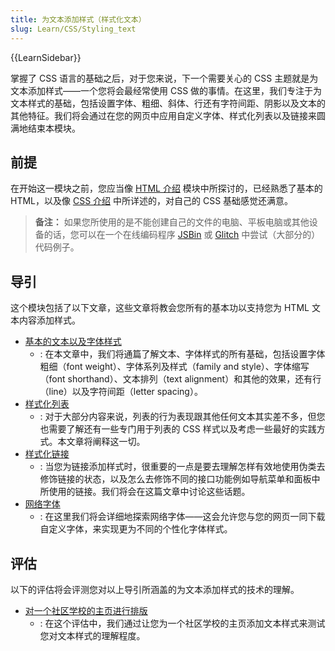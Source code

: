 ```yaml
---
title: 为文本添加样式（样式化文本）
slug: Learn/CSS/Styling_text
---
```


{{LearnSidebar}}

掌握了 CSS 语言的基础之后，对于您来说，下一个需要关心的 CSS 主题就是为文本添加样式——一个您将会最经常使用 CSS 做的事情。在这里，我们专注于为文本样式的基础，包括设置字体、粗细、斜体、行还有字符间距、阴影以及文本的其他特征。我们将会通过在您的网页中应用自定义字体、样式化列表以及链接来圆满地结束本模块。

## 前提

在开始这一模块之前，您应当像 [HTML 介绍](/zh-CN/docs/Learn/HTML/Introduction_to_HTML) 模块中所探讨的，已经熟悉了基本的 HTML，以及像 [CSS 介绍](/zh-CN/docs/Learn/CSS/Introduction_to_CSS) 中所详述的，对自己的 CSS 基础感觉还满意。

> **备注：** 如果您所使用的是不能创建自己的文件的电脑、平板电脑或其他设备的话，您可以在一个在线编码程序 [JSBin](http://jsbin.com/) 或 [Glitch](https://glitch.com/) 中尝试（大部分的）代码例子。

## 导引

这个模块包括了以下文章，这些文章将教会您所有的基本功以支持您为 HTML 文本内容添加样式。

- [基本的文本以及字体样式](/zh-CN/docs/Learn/CSS/Styling_text/Fundamentals)
  - : 在本文章中，我们将通篇了解文本、字体样式的所有基础，包括设置字体粗细（font weight）、字体系列及样式（family and style）、字体缩写（font shorthand）、文本排列（text alignment）和其他的效果，还有行（line）以及字符间距（letter spacing）。
- [样式化列表](/zh-CN/docs/Learn/CSS/Styling_text/Styling_lists)
  - : 对于大部分内容来说，列表的行为表现跟其他任何文本其实差不多，但您也需要了解还有一些专门用于列表的 CSS 样式以及考虑一些最好的实践方式。本文章将阐释这一切。
- [样式化链接](/zh-CN/docs/Learn/CSS/Styling_text/Styling_links)
  - : 当您为链接添加样式时，很重要的一点是要去理解怎样有效地使用伪类去修饰链接的状态，以及怎么去修饰不同的接口功能例如导航菜单和面板中所使用的链接。我们将会在这篇文章中讨论这些话题。
- [网络字体](/zh-CN/docs/Learn/CSS/Styling_text/Web_fonts)
  - : 在这里我们将会详细地探索网络字体——这会允许您与您的网页一同下载自定义字体，来实现更为不同的个性化字体样式。

## 评估

以下的评估将会评测您对以上导引所涵盖的为文本添加样式的技术的理解。

- [对一个社区学校的主页进行排版](/zh-CN/Learn/CSS/Styling_text/Typesetting_a_homepage)
  - : 在这个评估中，我们通过让您为一个社区学校的主页添加文本样式来测试您对文本样式的理解程度。
